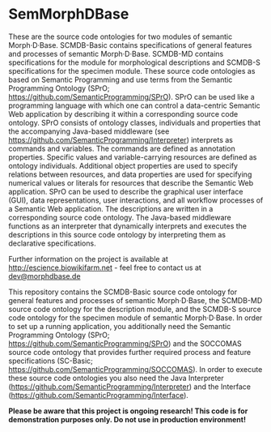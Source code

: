 # SemMorphDBase

These are the source code ontologies for two modules of semantic Morph·D·Base. SCMDB-Basic contains specifications of general features and processes of semantic Morph·D·Base. SCMDB-MD contains specifications for the module for morphological descriptions and SCMDB-S specifications for the specimen module. These source code ontologies as based on Semantic Programming and use terms from the Semantic Programming Ontology (SPrO; https://github.com/SemanticProgramming/SPrO). 
SPrO can be used like a programming language with which one can control a data-centric Semantic Web application by describing it within a corresponding source code ontology. SPrO consists of ontology classes, individuals and properties that the accompanying Java-based middleware (see https://github.com/SemanticProgramming/Interpreter) interprets as commands and variables. The commands are defined as annotation properties. Specific values and variable-carrying resources are defined as ontology individuals. Additional object properties are used to specify relations between resources, and data properties are used for specifying numerical values or literals for resources that describe the Semantic Web application. SPrO can be used to describe the graphical user interface (GUI), data representations, user interactions, and all workflow processes of a Semantic Web application. The descriptions are written in a corresponding source code ontology. The Java-based middleware functions as an interpreter that dynamically interprets and executes the descriptions in this source code ontology by interpreting them as declarative specifications. 

Further information on the project is available at http://escience.biowikifarm.net - feel free to contact us at 
dev@morphdbase.de

This repository contains the SCMDB-Basic source code ontology for general features and processes of semantic Morph·D·Base, the SCMDB-MD source code ontology for the description module, and the SCMDB-S source code ontology for the specimen module of semantic Morph·D·Base.
In order to set up a running application, you additionally need the Semantic Programming Ontology (SPrO; https://github.com/SemanticProgramming/SPrO) and the SOCCOMAS source code ontology that provides further required process and feature specifications (SC-Basic; https://github.com/SemanticProgramming/SOCCOMAS). In order to execute these source code ontologies you also need the Java Interpreter (https://github.com/SemanticProgramming/Interpreter) and the Interface (https://github.com/SemanticProgramming/Interface). 

**Please be aware that this project is ongoing research! This code is for demonstration purposes only. Do not use
 in production environment!**
